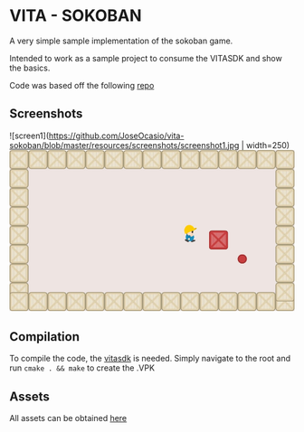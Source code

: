 # VITA - SOKOBAN

A very simple sample implementation of the sokoban game.

Intended to work as a sample project to consume the VITASDK and show the basics.

Code was based off the following [repo](https://github.com/PolyMarsDev/Terri-Fried)

## Screenshots
![screen1](https://github.com/JoseOcasio/vita-sokoban/blob/master/resources/screenshots/screenshot1.jpg | width=250)
![screen2](https://github.com/JoseOcasio/vita-sokoban/blob/master/resources/screenshots/screenshot2.jpg)

## Compilation
To compile the code, the [vitasdk](https://vitasdk.org/) is needed.
Simply navigate to the root and run `cmake . && make` to create the .VPK

## Assets
All assets can be obtained [here](https://opengameart.org/content/sokoban-pack)
